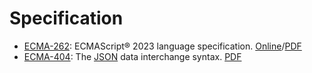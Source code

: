 # Specification

  - [ECMA-262](https://www.ecma-international.org/publications-and-standards/standards/ecma-262/): ECMAScript&reg; 2023 language specification. [Online](https://262.ecma-international.org/14.0/)/[PDF](https://www.ecma-international.org/wp-content/uploads/ECMA-262_14th_edition_june_2023.pdf)
  - [ECMA-404](https://www.ecma-international.org/publications-and-standards/standards/ecma-404/): The [JSON](https://www.json.org/json-en.html) data interchange syntax. [PDF](https://www.ecma-international.org/wp-content/uploads/ECMA-404_2nd_edition_december_2017.pdf)

<!--
  vim:  ft=markdown ic et norl wrap sw=4 sts=4:
  -->
